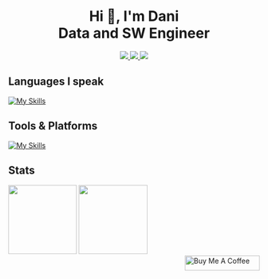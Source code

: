 <h1 align="center">Hi 👋, I'm Dani <br/> Data and SW Engineer</h1>

<p align="center">
<a href="https://www.linkedin.com/in/daniele-dapuzzo/">
    <img src="https://img.shields.io/badge/linkedin-%230077B5.svg?&style=for-the-badge&logo=linkedin&logoColor=white" />
</a>
<a href="https://medium.com/@dandpz">
    <img src="https://img.shields.io/badge/medium-%2312100E.svg?&style=for-the-badge&logo=medium&logoColor=white" />
</a>
<a href="https://www.instagram.com/dandpz/">
<img src="https://img.shields.io/badge/instagram-%23E4405F.svg?&style=for-the-badge&logo=instagram&logoColor=white" />
</a>

## Languages I speak

[![My Skills](https://skillicons.dev/icons?i=py,ts,go,java)](https://skillicons.dev)


## Tools & Platforms

[![My Skills](https://skillicons.dev/icons?i=aws,azure,git,docker,mongodb,mysql,postgres,nginx,redis,nodejs,graphql,rabbitmq&perline=5)](https://skillicons.dev)



  
## Stats
 <img height="137.3px" src="https://github-readme-stats.vercel.app/api/top-langs/?username=dandpz&hide=html&hide_title=true&hide_border=true&layout=compact&langs_count=7&exclude_repo=comp426&text_color=000&icon_color=ffftheme=graywhite" />
    <img height="137.3px" src="https://github-readme-stats.vercel.app/api?username=dandpz&hide_title=true&hide_border=true&show_icons=true&include_all_commits=true&count_private=true&line_height=21&text_color=000&icon_color=000&theme=graywhite" />
<br/>
<a href="https://www.buymeacoffee.com/dandpz" target="_blank"><img  align="right" src="https://www.buymeacoffee.com/assets/img/custom_images/orange_img.png" alt="Buy Me A Coffee" style="height: 30px !important; width: 150px !important" ></a>
